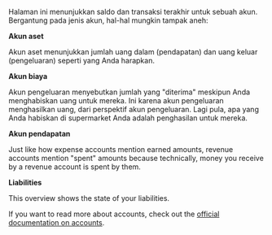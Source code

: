 Halaman ini menunjukkan saldo dan transaksi terakhir untuk sebuah akun. Bergantung pada jenis akun, hal-hal mungkin tampak aneh:

**Akun aset**

Akun aset menunjukkan jumlah uang dalam (pendapatan) dan uang keluar (pengeluaran) seperti yang Anda harapkan.

**Akun biaya**

Akun pengeluaran menyebutkan jumlah yang "diterima" meskipun Anda menghabiskan uang untuk mereka. Ini karena akun pengeluaran menghasilkan uang, dari perspektif akun pengeluaran. Lagi pula, apa yang Anda habiskan di supermarket Anda adalah penghasilan untuk mereka.

**Akun pendapatan**

Just like how expense accounts mention earned amounts, revenue accounts mention "spent" amounts because technically, money you receive by a revenue account is spent by them.

**Liabilities**

This overview shows the state of your liabilities.

If you want to read more about accounts, check out the [official documentation on accounts](https://docs.firefly-iii.org/concepts/accounts).